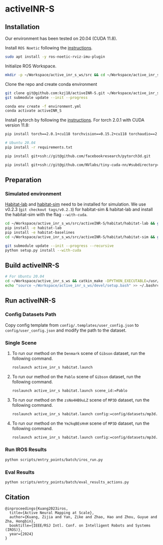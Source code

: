 # activeINR-S

## Installation

Our environment has been tested on 20.04 (CUDA 11.8).

Install `ROS Noetic` following the [instructions](http://wiki.ros.org/noetic/Installation/Ubuntu).

```bash
sudo apt install -y ros-noetic-rviz-imu-plugin
```

Initialize ROS Workspace.

```bash
mkdir -p ~/Workspace/active_inr_s_ws/src && cd ~/Workspace/active_inr_s_ws/src && catkin_init_workspace
```

Clone the repo and create conda environment

```bash
git clone git@github.com:kzj18/activeINR-S.git ~/Workspace/active_inr_s_ws/src/activeINR-S && cd ~/Workspace/active_inr_s_ws/src/activeINR-S
git submodule update --init --progress

conda env create -f environment.yml
conda activate activeINR_S
```

Install pytorch by following the [instructions](https://pytorch.org/get-started/locally/). For torch 2.0.1 with CUDA version 11.8:

```bash
pip install torch==2.0.1+cu118 torchvision==0.15.2+cu118 torchaudio==2.0.2+cu118 --extra-index-url https://download.pytorch.org/whl/cu118

# Ubuntu 20.04
pip install -r requirements.txt

pip install git+ssh://git@github.com/facebookresearch/pytorch3d.git

pip install git+ssh://git@github.com/NVlabs/tiny-cuda-nn/#subdirectory=bindings/torch
```

## Preparation

### Simulated environment

[Habitat-lab](https://github.com/facebookresearch/habitat-lab) and [habitat-sim](https://github.com/facebookresearch/habitat-sim) need to be installed for simulation. We use v0.2.3 (`git checkout tags/v0.2.3`) for habitat-sim & habitat-lab and install the habitat-sim with the flag `--with-cuda`.

```bash
cd ~/Workspace/active_inr_s_ws/src/activeINR-S/habitat/habitat-lab && git checkout tags/v0.2.3
pip install -e habitat-lab
pip install -e habitat-baselines
cd ~/Workspace/active_inr_s_ws/src/activeINR-S/habitat/habitat-sim && git checkout tags/v0.2.3

git submodule update --init --progress --recursive
python setup.py install --with-cuda
```

## Build activeINR-S

```bash
# For Ubuntu 20.04
cd ~/Workspace/active_inr_s_ws && catkin_make -DPYTHON_EXECUTABLE=/usr/bin/python3
echo "source ~/Workspace/active_inr_s_ws/devel/setup.bash" >> ~/.bashrc
```

## Run activeINR-S

### Config Datasets Path

Copy config template from `config/.templates/user_config.json` to `config/user_config.json` and modify the path to the dataset.

### Single Scene

1. To run our method on the `Denmark` scene of `Gibson` dataset, run the following command.

    ```bash
    roslaunch active_inr_s habitat.launch
    ```

2. To run our method on the `Pablo` scene of `Gibson` dataset, run the following command.

    ```bash
    roslaunch active_inr_s habitat.launch scene_id:=Pablo
    ```

3. To run our method on the `zsNo4HB9uLZ` scene of `MP3D` dataset, run the following command.

    ```bash
    roslaunch active_inr_s habitat.launch config:=config/datasets/mp3d.json
    ```

4. To run our method on the `YmJkqBEsHnH` scene of `MP3D` dataset, run the following command.

    ```bash
    roslaunch active_inr_s habitat.launch config:=config/datasets/mp3d.json scene_id:=YmJkqBEsHnH
    ```

### Run IROS Results

```bash
python scripts/entry_points/batch/iros_run.py
```

### Eval Results

```bash
python scripts/entry_points/batch/eval_results_actions.py
```

## Citation

```
@inproceedings{Kuang2023iros,
  title={Active Neural Mapping at Scale},
  author={Kuang, Zijia and Yan, Zike and Zhao, Hao and Zhou, Guyue and Zha, Hongbin},
  booktitle={IEEE/RSJ Intl. Conf. on Intelligent Robots and Systems (IROS)},
  year={2024}
}
```
